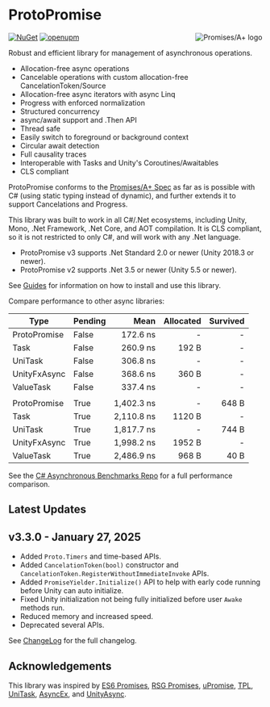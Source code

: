 # ProtoPromise

<a href="https://promisesaplus.com/">
    <img src="https://promisesaplus.com/assets/logo-small.png" alt="Promises/A+ logo"
         title="Promises/A+ 1.1 compliant" align="right" />
</a>

[![NuGet](https://img.shields.io/nuget/v/ProtoPromise.svg)](https://www.nuget.org/packages/ProtoPromise)
[![openupm](https://img.shields.io/npm/v/com.timcassell.protopromise?label=openupm&registry_uri=https://package.openupm.com)](https://openupm.com/packages/com.timcassell.protopromise/)

Robust and efficient library for management of asynchronous operations.

- Allocation-free async operations
- Cancelable operations with custom allocation-free CancelationToken/Source
- Allocation-free async iterators with async Linq
- Progress with enforced normalization
- Structured concurrency
- async/await support and .Then API
- Thread safe
- Easily switch to foreground or background context
- Circular await detection
- Full causality traces
- Interoperable with Tasks and Unity's Coroutines/Awaitables
- CLS compliant

ProtoPromise conforms to the [Promises/A+ Spec](https://promisesaplus.com/) as far as is possible with C# (using static typing instead of dynamic), and further extends it to support Cancelations and Progress.

This library was built to work in all C#/.Net ecosystems, including Unity, Mono, .Net Framework, .Net Core, and AOT compilation. It is CLS compliant, so it is not restricted to only C#, and will work with any .Net language.

- ProtoPromise v3 supports .Net Standard 2.0 or newer (Unity 2018.3 or newer).
- ProtoPromise v2 supports .Net 3.5 or newer (Unity 5.5 or newer).

See [Guides](https://github.com/timcassell/ProtoPromise/tree/master/Docs/Guides) for information on how to install and use this library.

Compare performance to other async libraries:

| Type         | Pending | Mean       | Allocated | Survived |
|------------- |-------- |-----------:|----------:|---------:|
| ProtoPromise | False   |   172.6 ns |         - |        - |
| Task         | False   |   260.9 ns |     192 B |        - |
| UniTask      | False   |   306.8 ns |         - |        - |
| UnityFxAsync | False   |   368.6 ns |     360 B |        - |
| ValueTask    | False   |   337.4 ns |         - |        - |
|              |         |            |           |          |
| ProtoPromise | True    | 1,402.3 ns |         - |    648 B |
| Task         | True    | 2,110.8 ns |    1120 B |        - |
| UniTask      | True    | 1,817.7 ns |         - |    744 B |
| UnityFxAsync | True    | 1,998.2 ns |    1952 B |        - |
| ValueTask    | True    | 2,486.9 ns |     968 B |     40 B |

See the [C# Asynchronous Benchmarks Repo](https://github.com/timcassell/CSharpAsynchronousBenchmarks) for a full performance comparison.

## Latest Updates

## v3.3.0 - January 27, 2025

- Added `Proto.Timers` and time-based APIs.
- Added `CancelationToken(bool)` constructor and `CancelationToken.RegisterWithoutImmediateInvoke` APIs.
- Added `PromiseYielder.Initialize()` API to help with early code running before Unity can auto initialize.
- Fixed Unity initialization not being fully initialized before user `Awake` methods run.
- Reduced memory and increased speed.
- Deprecated several APIs.

See [ChangeLog](https://github.com/timcassell/ProtoPromise/tree/master/Docs/Changelog) for the full changelog.

## Acknowledgements

This library was inspired by [ES6 Promises](https://developer.mozilla.org/en-US/docs/Web/JavaScript/Reference/Global_Objects/Promise), [RSG Promises](https://github.com/Real-Serious-Games/C-Sharp-Promise), [uPromise](https://assetstore.unity.com/packages/tools/upromise-15604), [TPL](https://docs.microsoft.com/en-us/dotnet/standard/parallel-programming/task-parallel-library-tpl), [UniTask](https://github.com/Cysharp/UniTask), [AsyncEx](https://github.com/StephenCleary/AsyncEx), and [UnityAsync](https://github.com/muckSponge/UnityAsync).